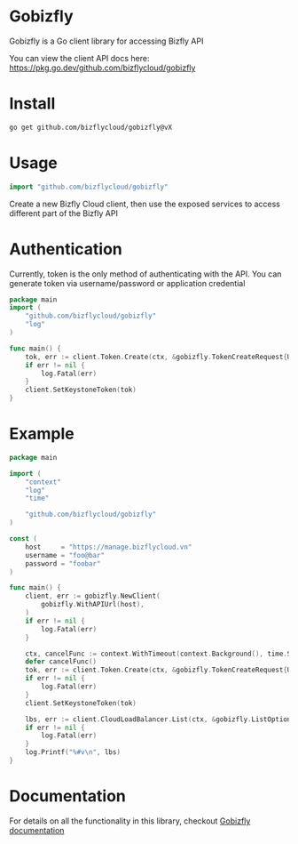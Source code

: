 # Gobizfly

Gobizfly is a Go client library for accessing Bizfly API

You can view the client API docs here: https://pkg.go.dev/github.com/bizflycloud/gobizfly

# Install
```bash
go get github.com/bizflycloud/gobizfly@vX
```

# Usage
```go
import "github.com/bizflycloud/gobizfly"
```
Create a new Bizfly Cloud client, then use the exposed services to access different part of the Bizfly API 

# Authentication
Currently, token is the only method of authenticating with the API. You can generate token via username/password or application credential

```go
package main
import (
	"github.com/bizflycloud/gobizfly"
	"log"
)

func main() {
	tok, err := client.Token.Create(ctx, &gobizfly.TokenCreateRequest{Username: username, Password: password, AuthMethod: "password"})
	if err != nil {
		log.Fatal(err)
	}
	client.SetKeystoneToken(tok)
}
```

# Example

```go
package main

import (
	"context"
	"log"
	"time"

	"github.com/bizflycloud/gobizfly"
)

const (
	host     = "https://manage.bizflycloud.vn"
	username = "foo@bar"
	password = "foobar"
)

func main() {
	client, err := gobizfly.NewClient(
		gobizfly.WithAPIUrl(host),
	)
	if err != nil {
		log.Fatal(err)
	}

	ctx, cancelFunc := context.WithTimeout(context.Background(), time.Second*10)
	defer cancelFunc()
	tok, err := client.Token.Create(ctx, &gobizfly.TokenCreateRequest{Username: username, Password: password})
	if err != nil {
		log.Fatal(err)
	}
	client.SetKeystoneToken(tok)

	lbs, err := client.CloudLoadBalancer.List(ctx, &gobizfly.ListOptions{})
	if err != nil {
		log.Fatal(err)
	}
	log.Printf("%#v\n", lbs)
}
```

# Documentation
For details on all the functionality in this library, checkout [Gobizfly documentation](https://pkg.go.dev/github.com/bizflycloud/gobizfly)